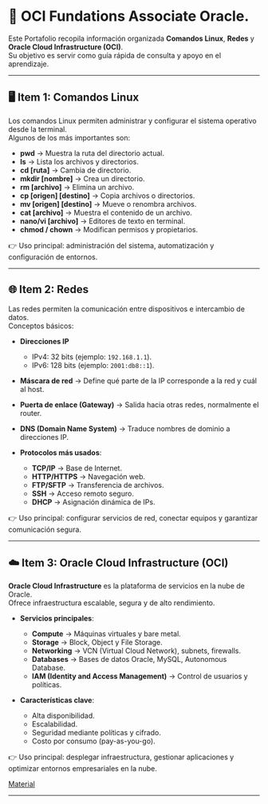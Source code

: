 # 📘 OCI Fundations Associate Oracle. 

Este Portafolio recopila información organizada  **Comandos Linux**, **Redes** y **Oracle Cloud Infrastructure (OCI)**.  
Su objetivo es servir como guía rápida de consulta y apoyo en el aprendizaje.

---

## 🖥️ Item 1: Comandos Linux 

Los comandos Linux permiten administrar y configurar el sistema operativo desde la terminal.  
Algunos de los más importantes son:

- **pwd** → Muestra la ruta del directorio actual.  
- **ls** → Lista los archivos y directorios.  
- **cd [ruta]** → Cambia de directorio.  
- **mkdir [nombre]** → Crea un directorio.  
- **rm [archivo]** → Elimina un archivo.  
- **cp [origen] [destino]** → Copia archivos o directorios.  
- **mv [origen] [destino]** → Mueve o renombra archivos.  
- **cat [archivo]** → Muestra el contenido de un archivo.  
- **nano/vi [archivo]** → Editores de texto en terminal.  
- **chmod / chown** → Modifican permisos y propietarios.  

👉 Uso principal: administración del sistema, automatización y configuración de entornos.

---

## 🌐 Item 2: Redes

Las redes permiten la comunicación entre dispositivos e intercambio de datos.  
Conceptos básicos:

- **Direcciones IP**  
  - IPv4: 32 bits (ejemplo: `192.168.1.1`).  
  - IPv6: 128 bits (ejemplo: `2001:db8::1`).  

- **Máscara de red** → Define qué parte de la IP corresponde a la red y cuál al host.  

- **Puerta de enlace (Gateway)** → Salida hacia otras redes, normalmente el router.  

- **DNS (Domain Name System)** → Traduce nombres de dominio a direcciones IP.  

- **Protocolos más usados**:  
  - **TCP/IP** → Base de Internet.  
  - **HTTP/HTTPS** → Navegación web.  
  - **FTP/SFTP** → Transferencia de archivos.  
  - **SSH** → Acceso remoto seguro.  
  - **DHCP** → Asignación dinámica de IPs.  

👉 Uso principal: configurar servicios de red, conectar equipos y garantizar comunicación segura.

---

## ☁️ Item 3: Oracle Cloud Infrastructure (OCI)

**Oracle Cloud Infrastructure** es la plataforma de servicios en la nube de Oracle.  
Ofrece infraestructura escalable, segura y de alto rendimiento.

- **Servicios principales**:  
  - **Compute** → Máquinas virtuales y bare metal.  
  - **Storage** → Block, Object y File Storage.  
  - **Networking** → VCN (Virtual Cloud Network), subnets, firewalls.  
  - **Databases** → Bases de datos Oracle, MySQL, Autonomous Database.  
  - **IAM (Identity and Access Management)** → Control de usuarios y políticas.  

- **Características clave**:  
  - Alta disponibilidad.  
  - Escalabilidad.  
  - Seguridad mediante políticas y cifrado.  
  - Costo por consumo (pay-as-you-go).  

👉 Uso principal: desplegar infraestructura, gestionar aplicaciones y optimizar entornos empresariales en la nube.

   [Material](https://lode.uno/oci/)

---
